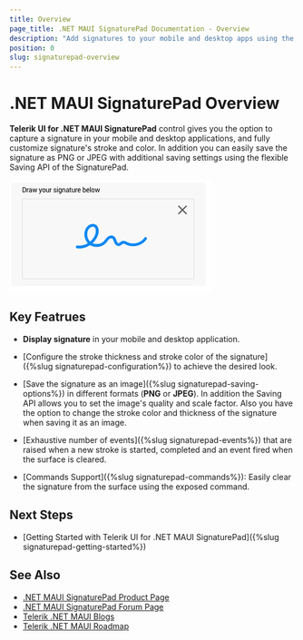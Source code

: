 ```yaml
---
title: Overview
page_title: .NET MAUI SignaturePad Documentation - Overview
description: "Add signatures to your mobile and desktop apps using the Telerik SignaturePad for .NET MAUI control."
position: 0
slug: signaturepad-overview
---
```


# .NET MAUI SignaturePad Overview

**Telerik UI for .NET MAUI SignaturePad** control gives you the option to capture a signature in your mobile and desktop applications, and fully customize signature's stroke and color. In addition you can easily save the signature as PNG or JPEG with additional saving settings using the flexible Saving API of the SignaturePad.  

![.NET MAUI SignaturePad Overview](images/signaturepad-overview.png)

## Key Featrues

* **Display signature** in your mobile and desktop application.

* [Configure the stroke thickness and stroke color of the signature]({%slug signaturepad-configuration%}) to achieve the desired look.
 
* [Save the signature as an image]({%slug signaturepad-saving-options%}) in different formats (**PNG** or **JPEG**). In addition the Saving API allows you to set the image's quality and scale factor. Also you have the option to change the stroke color and thickness of the signature when saving it as an image.

* [Exhaustive number of events]({%slug signaturepad-events%}) that are raised when a new stroke is started, completed and an event fired when the surface is cleared.  

* [Commands Support]({%slug signaturepad-commands%}): Easily clear the signature from the surface using the exposed command. 

## Next Steps

- [Getting Started with Telerik UI for .NET MAUI SignaturePad]({%slug signaturepad-getting-started%})

## See Also

- [.NET MAUI SignaturePad Product Page](https://www.telerik.com/maui-ui/signaturepad)
- [.NET MAUI SignaturePad Forum Page](https://www.telerik.com/forums/maui?tagId=1978)
- [Telerik .NET MAUI Blogs](https://www.telerik.com/blogs/mobile-net-maui)
- [Telerik .NET MAUI Roadmap](https://www.telerik.com/support/whats-new/maui-ui/roadmap)